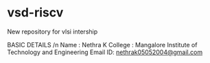 # vsd-riscv
New repository for vlsi intership

BASIC DETAILS /n
Name    : Nethra K
College : Mangalore Institute of Technology and Engineering
Email ID: nethrak05052004@gmail.com
